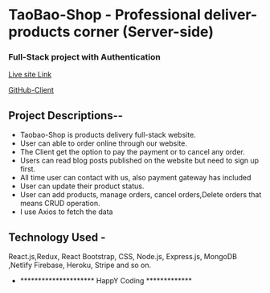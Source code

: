
# TaoBao-Shop - Professional deliver-products corner (Server-side)

### Full-Stack project with Authentication

[Live site Link](https://taobao-shop841.netlify.app)

[GitHub-Client](https://github.com/mahmud841/Redux-assignment-TaoBao-shop-client)

## Project Descriptions--

* Taobao-Shop is products delivery full-stack website.
* User can able to order online through our website.
* The Client get the option to pay the payment or to cancel any order.
* Users can read blog posts published on the website but need to sign up first.
* All time user can contact with us, also payment gateway has included
* User can update their product status.
* User can add products, manage orders, cancel orders,Delete orders that means CRUD operation.
* I use Axios to fetch the data

## Technology Used -

React.js,Redux, React Bootstrap, CSS, Node.js, Express.js, MongoDB ,Netlify
Firebase, Heroku, Stripe and so on.

* *********************  HappY Coding ************* 


